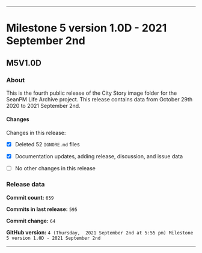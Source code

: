 ***

# Milestone 5 version 1.0D - 2021 September 2nd

## M5V1.0D

### About

This is the fourth public release of the City Story image folder for the SeanPM Life Archive project. This release contains data from October 29th 2020 to 2021 September 2nd.

#### Changes

<!--
- [x]  Added images for 2021 January to 2021 August

- [x] Updated documentation and archived old files

- [x] Added the final notice

- [x] Archived discussion and release data

- [x] Added support for the `.github` directory

- [x] Added Git config files (`.editorconfig` `.gitattributes` `.gitignore`)

- [x] Added X-Text files (`AUTHORS` `COPYING` `CREDITS` `INSTALL`)

- [x] Added a makefile

- [ ] No other content included in this release

!-->
Changes in this release:

- [x] Deleted 52 `IGNORE.md` files

- [x] Documentation updates, adding release, discussion, and issue data

- [ ] No other changes in this release

### Release data

**Commit count:** `659`

**Commits in last release:** `595`

**Commit change:** `64`

**GitHub version:** `4 (Thursday,  2021 September 2nd at 5:55 pm) Milestone 5 version 1.0D - 2021 September 2nd`

***
